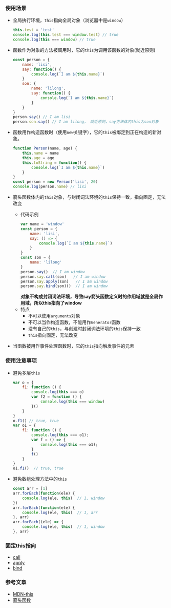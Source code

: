### 使用场景
- 全局执行环境，`this`指向全局对象（浏览器中是`window`）
    ```js
    this.test = 'test'
    console.log(this.test === window.test) // true
    console.log(this === window) // true
    ```
- 函数作为对象的方法被调用时，它的`this`为调用该函数的对象(就近原则)
    ```js
    const person = {
        name: 'lisi',
        say: function() {
            console.log(`I am ${this.name}`)
        }
        son: {
            name: 'lilong',
            say: function() {
                console.log(`I am ${this.name}`)
            }
        }
    }
    person.say() // I am lisi
    person.son.say() // I am lilong， 就近原则，say方法体内this为son对象
    ```
- 函数用作构造函数时（使用`new`关键字），它的`this`被绑定到正在构造的新对象。
    ```js
    function Person(name, age) {
        this.name = name
        this.age = age
        this.toString = function() {
            console.log(`I am ${this.name}`)
        }
    }
    const person = new Person('lisi', 20)
    console.log(person.name) // lisi
    ```
- 箭头函数体内的`this`对象，与封闭词法环境的`this`保持一致，指向固定，无法改变
    - 代码示例
        ```js
        var name = 'window'
        const person = {
            name: 'lisi',
            say: () => {
                console.log(`I am ${this.name}`)
            }
        }
        const son = {
            name: 'lilong'
        }
        person.say()  // I am window
        person.say.call(son)   // I am window
        person.say.apply(son)   // I am window
        person.say.bind(son)()  // I am window
        ```
        **对象不构成封闭词法环境，导致say箭头函数定义时的作用域就是全局作用域，所以this指向了window**
    - 特点
        - 不可以使用`arguments`对象
        - 不可以当作构造函数，不能用作`Generator`函数
        - 没有自己的`this`，与创建时封闭词法环境的`this`保持一致
        - `this`指向固定，无法改变

- 当函数被用作事件处理函数时，它的`this`指向触发事件的元素
### 使用注意事项
- 避免多层`this`
    ```js
    var o = {
        f1: function () {
            console.log(this === o)
            var f2 = function () {
                console.log(this === window)
            }()
        }
    }
    o.f1() // true, true
    var o1 = {
        f1: function () {
            console.log(this === o1);
            var f = () => {
                console.log(this === o1);
            }
            f()
        }
    }
    o1.f1()  // true, true
    ```
- 避免数组处理方法中的`this`
    ```js
    const arr = [1]
    arr.forEach(function(ele) {
        console.log(ele, this)  // 1, window
    })
    arr.forEach(function(ele) {
        console.log(ele, this)  // 1, arr
    }, arr)
    arr.forEach((ele) => {
        console.log(ele, this)  // 1, window
    }, arr)
    ```

### 固定this指向
- [call](mycall)
- [apply](mycall)
- [bind](mybind)

### 参考文章
- [MDN-this](https://developer.mozilla.org/zh-CN/docs/Web/JavaScript/Reference/Operators/this)
- [箭头函数](https://es6.ruanyifeng.com/#docs/function#%E7%AE%AD%E5%A4%B4%E5%87%BD%E6%95%B0)